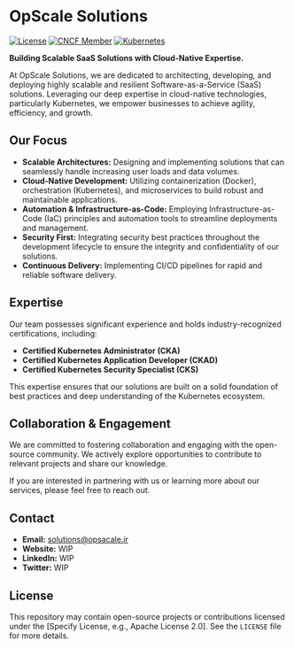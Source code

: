 # OpScale Solutions

[![License](https://img.shields.io/badge/License-Apache%202.0-blue.svg)](https://opensource.org/licenses/Apache-2.0)
[![CNCF Member](https://img.shields.io/badge/CNCF-Member-blueviolet.svg)](https://www.cncf.io/)
[![Kubernetes](https://img.shields.io/badge/Kubernetes-Certified%20Experts-blue.svg)](https://www.cncf.io/certification/)

**Building Scalable SaaS Solutions with Cloud-Native Expertise.**

At OpScale Solutions, we are dedicated to architecting, developing, and deploying highly scalable and resilient Software-as-a-Service (SaaS) solutions. Leveraging our deep expertise in cloud-native technologies, particularly Kubernetes, we empower businesses to achieve agility, efficiency, and growth.

## Our Focus

* **Scalable Architectures:** Designing and implementing solutions that can seamlessly handle increasing user loads and data volumes.
* **Cloud-Native Development:** Utilizing containerization (Docker), orchestration (Kubernetes), and microservices to build robust and maintainable applications.
* **Automation & Infrastructure-as-Code:** Employing Infrastructure-as-Code (IaC) principles and automation tools to streamline deployments and management.
* **Security First:** Integrating security best practices throughout the development lifecycle to ensure the integrity and confidentiality of our solutions.
* **Continuous Delivery:** Implementing CI/CD pipelines for rapid and reliable software delivery.

## Expertise

Our team possesses significant experience and holds industry-recognized certifications, including:

* **Certified Kubernetes Administrator (CKA)**
* **Certified Kubernetes Application Developer (CKAD)**
* **Certified Kubernetes Security Specialist (CKS)**

This expertise ensures that our solutions are built on a solid foundation of best practices and deep understanding of the Kubernetes ecosystem.

## Collaboration & Engagement

We are committed to fostering collaboration and engaging with the open-source community. We actively explore opportunities to contribute to relevant projects and share our knowledge.

If you are interested in partnering with us or learning more about our services, please feel free to reach out.

## Contact

* **Email:** solutions@opsacale.ir
* **Website:** WIP
* **LinkedIn:** WIP
* **Twitter:** WIP

## License

This repository may contain open-source projects or contributions licensed under the [Specify License, e.g., Apache License 2.0]. See the `LICENSE` file for more details.
